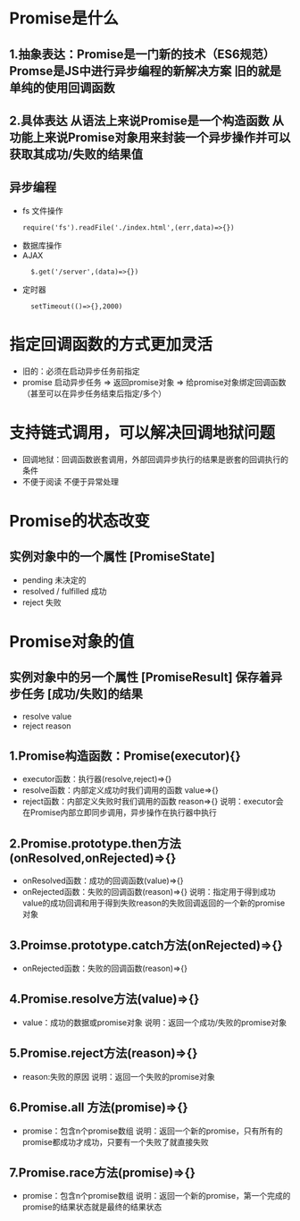 # Promise是什么
## 1.抽象表达：Promise是一门新的技术（ES6规范）Promse是JS中进行异步编程的新解决方案 旧的就是单纯的使用回调函数
## 2.具体表达 从语法上来说Promise是一个构造函数 从功能上来说Promise对象用来封装一个异步操作并可以获取其成功/失败的结果值

## 异步编程
* fs 文件操作
  ```
  require('fs').readFile('./index.html',(err,data)=>{})
  ```
* 数据库操作
* AJAX
  ```
    $.get('/server',(data)=>{})
  ```
* 定时器
  ```
    setTimeout(()=>{},2000)
  ```
# 指定回调函数的方式更加灵活
* 旧的：必须在启动异步任务前指定
* promise 启动异步任务 => 返回promise对象 => 给promise对象绑定回调函数（甚至可以在异步任务结束后指定/多个）

# 支持链式调用，可以解决回调地狱问题
* 回调地狱：回调函数嵌套调用，外部回调异步执行的结果是嵌套的回调执行的条件
* 不便于阅读 不便于异常处理

# Promise的状态改变
## 实例对象中的一个属性 [PromiseState]
* pending 未决定的
* resolved / fulfilled 成功 
* reject 失败

# Promise对象的值
## 实例对象中的另一个属性 [PromiseResult] 保存着异步任务 [成功/失败]的结果
* resolve value
* reject  reason

## 1.Promise构造函数：Promise(executor){}
* executor函数：执行器(resolve,reject)=>{}
* resolve函数：内部定义成功时我们调用的函数 value=>{}
* reject函数：内部定义失败时我们调用的函数 reason=>{}
说明：executor会在Promise内部立即同步调用，异步操作在执行器中执行

## 2.Promise.prototype.then方法(onResolved,onRejected)=>{}
* onResolved函数：成功的回调函数(value)=>{}
* onRejected函数：失败的回调函数(reason)=>{}
说明：指定用于得到成功value的成功回调和用于得到失败reason的失败回调返回的一个新的promise对象

## 3.Proimse.prototype.catch方法(onRejected)=>{}
* onRejected函数：失败的回调函数(reason)=>{}

## 4.Promise.resolve方法(value)=>{}
* value：成功的数据或promise对象
说明：返回一个成功/失败的promise对象


## 5.Promise.reject方法(reason)=>{}
* reason:失败的原因
说明：返回一个失败的promise对象

## 6.Promise.all 方法(promise)=>{}
* promise：包含n个promise数组
说明：返回一个新的promise，只有所有的promise都成功才成功，只要有一个失败了就直接失败

## 7.Promise.race方法(promise)=>{}
* promise：包含n个promise数组
说明：返回一个新的promise，第一个完成的promise的结果状态就是最终的结果状态
